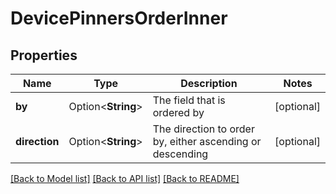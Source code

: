 # DevicePinnersOrderInner

## Properties

Name | Type | Description | Notes
------------ | ------------- | ------------- | -------------
**by** | Option<**String**> | The field that is ordered by | [optional]
**direction** | Option<**String**> | The direction to order by, either ascending or descending | [optional]

[[Back to Model list]](../README.md#documentation-for-models) [[Back to API list]](../README.md#documentation-for-api-endpoints) [[Back to README]](../README.md)


